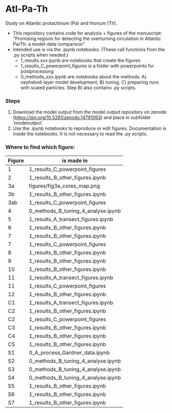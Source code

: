 # Atl-Pa-Th
Study on Atlantic protactinium (Pa) and thorium (Th).  

- This repository contains code for analysis + figures of the manuscript:  
"Promising regions for detecting the overturning circulation in Atlantic Pa/Th: a model-data comparison"  
- Intended use is via the .ipynb notebooks. (These call functions from the .py scripts when needed.)
  - 1_results.xxx.ipynb are notebooks that create the figures
  - 1_results_C_powerpoint_figures is a folder with powerpoints for postprocessing
  - 0_methods_xxx.ipynb are notebooks about the methods: A) nepheloid-layer model development, B) tuning, C) preparing runs with scaled particles. Step B) also contains .py scripts.  

### Steps
1. Download the model output from the model output repository on zenodo (https://doi.org/10.5281/zenodo.14791063) and place in subfolder 'modeloutput'.
2. Use the .ipynb notebooks to reproduce or edit figures. Documentation is inside the notebooks. It is not necessary to read the .py scripts.

### Where to find which figure:  
| Figure |is made in  |
|--------|-------------|
| 1 |	1_results_C_powerpoint_figures  |
| 2 |	1_results_B_other_figures.ipynb  |
| 3a |	figures/fig3a_cores_map.png  |
| 3b |	1_results_B_other_figures.ipynb  |
| 3ab |	1_results_C_powerpoint_figures  |
| 4 |	0_methods_B_tuning_4_analyse.ipynb  |
| 5 |	1_results_A_transect_figures.ipynb  |
| 6 |	1_results_B_other_figures.ipynb  |
| 7 |	1_results_B_other_figures.ipynb  |
| 7 |	1_results_C_powerpoint_figures  |
| 8 |	1_results_B_other_figures.ipynb  |
| 9 |	1_results_B_other_figures.ipynb  |
| 10 |	1_results_B_other_figures.ipynb  |
| 11 |	1_results_A_transect_figures.ipynb  |
| 11 |	1_results_C_powerpoint_figures  |
| 12 |	1_results_B_other_figures.ipynb  |
| C1 |	1_results_A_transect_figures.ipynb  |
| C2 |	1_results_B_other_figures.ipynb  |
| C2 |	1_results_C_powerpoint_figures  |
| C3 |	1_results_B_other_figures.ipynb  |
| C4 |	1_results_B_other_figures.ipynb  |
| C5 |	1_results_B_other_figures.ipynb  |
| S1 |	0_A_process_Gardner_data.ipynb  |
| S2 |	0_methods_B_tuning_4_analyse.ipynb  |
| S3 |	0_methods_B_tuning_4_analyse.ipynb  |
| S4 |	0_methods_B_tuning_4_analyse.ipynb  |
| S5 |	1_results_B_other_figures.ipynb  |
| S6 |	1_results_B_other_figures.ipynb  |
| S7 |	1_results_B_other_figures.ipynb  |
